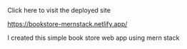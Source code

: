 Click here to visit the deployed site

https://bookstore-mernstack.netlify.app/

I created this simple book store web app using mern stack
